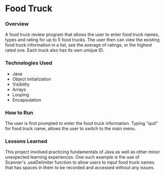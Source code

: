 # Food Truck

### Overview
A food truck review program that allows the user to enter food truck names, types and rating for up to 5 food trucks. The user then can view the existing food truck information in a list, see the average of ratings, or the highest rated one. Each truck also has its own unique ID.

### Technologies Used
- Java
- Object initialization
- Visibility
- Arrays
- Looping
- Encapsulation

### How to Run
The user is first prompted to enter the food truck information. Typing "quit" for food truck name, allows the user to switch to the main menu.

### Lessons Learned
This project involved practicing fundamentals of Java as well as other minor unexpected learning experiences. One such example is the use of Scanner's .useDelimiter function to allow users to input food truck names that has spaces in them to be recorded and accessed without any issues.
